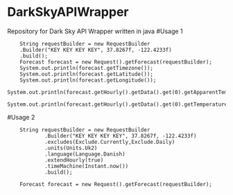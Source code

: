 # DarkSkyAPIWrapper
Repository for Dark Sky API Wrapper written in java
#Usage 1

        String requestBuilder = new RequestBuilder
        .Builder("KEY KEY KEY KEY", 37.8267f, -122.4233f)
        .build();
        Forecast forecast = new Request().getForecast(requestBuilder);
        System.out.println(forecast.getTimezone());
        System.out.println(forecast.getLatitude());
        System.out.println(forecast.getLongitude());
        System.out.println(forecast.getHourly().getData().get(0).getApparentTemperature());
        System.out.println(forecast.getHourly().getData().get(0).getTemperature());
        
        
       
#Usage 2

        String requestBuilder = new RequestBuilder
                .Builder("KEY KEY KEY KEY", 37.8267f, -122.4233f)
                .excludes(Exclude.Currently,Exclude.Daily)
                .units(Units.Uk2)
                .language(Language.Danish)
                .extendHourly(true)
                .timeMachine(Instant.now())
                .build();
                
        Forecast forecast = new Request().getForecast(requestBuilder);
